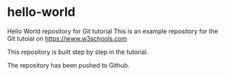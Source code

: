 # hello-world
Hello World repository for Git tutorial
This is an example repository for the Git tutoial on https://www.w3schools.com

This repository is built step by step in the tutorial.

The repository has been pushed to Github.
